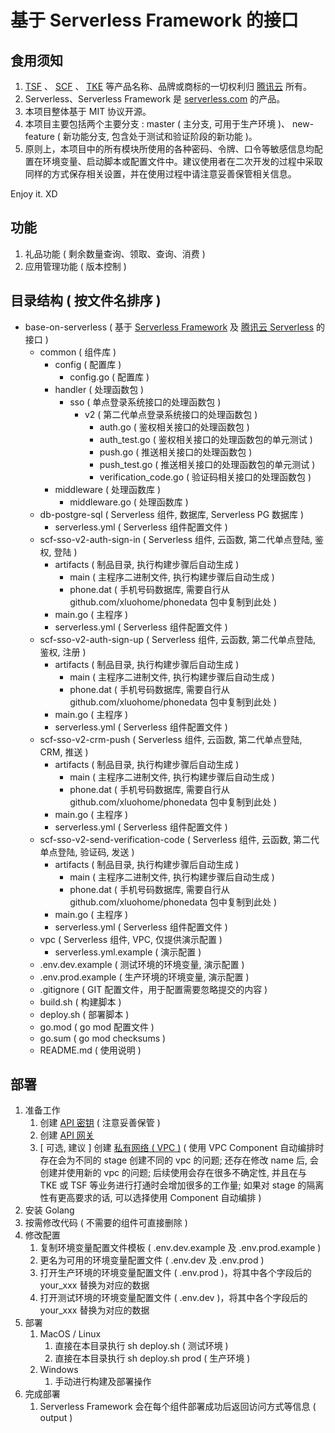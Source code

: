 # 基于 Serverless Framework 的接口

## 食用须知
1. [TSF](https://cloud.tencent.com/document/product/649) 、 [SCF](https://cloud.tencent.com/document/product/583) 、 [TKE](https://cloud.tencent.com/document/product/457) 等产品名称、品牌或商标的一切权利归 [腾讯云](https://cloud.tencent.com) 所有。
1. Serverless、Serverless Framework 是 [serverless.com](https://serverless.com) 的产品。
1. 本项目整体基于 MIT 协议开源。
1. 本项目主要包括两个主要分支 : master ( 主分支, 可用于生产环境 )、 new-feature ( 新功能分支, 包含处于测试和验证阶段的新功能 )。
1. 原则上，本项目中的所有模块所使用的各种密码、令牌、口令等敏感信息均配置在环境变量、启动脚本或配置文件中。建议使用者在二次开发的过程中采取同样的方式保存相关设置，并在使用过程中请注意妥善保管相关信息。

Enjoy it. XD

## 功能

1. 礼品功能 ( 剩余数量查询、领取、查询、消费 )  
1. 应用管理功能 ( 版本控制 )  

## 目录结构 ( 按文件名排序 )

- base-on-serverless ( 基于 [Serverless Framework](https://serverless.com) 及 [腾讯云 Serverless](https://cloud.tencent.com/product/sls) 的接口 )  
    - common ( 组件库 )  
        - config ( 配置库 )  
            - config.go ( 配置库 )  
        - handler ( 处理函数包 )  
            - sso ( 单点登录系统接口的处理函数包 )  
                - v2 ( 第二代单点登录系统接口的处理函数包 )  
                    - auth.go ( 鉴权相关接口的处理函数包 ) 
                    - auth_test.go ( 鉴权相关接口的处理函数包的单元测试 ) 
                    - push.go ( 推送相关接口的处理函数包 ) 
                    - push_test.go ( 推送相关接口的处理函数包的单元测试 ) 
                    - verification_code.go ( 验证码相关接口的处理函数包 ) 
        - middleware ( 处理函数库 )  
            - middleware.go ( 处理函数库 )  
    - db-postgre-sql ( Serverless 组件, 数据库, Serverless PG 数据库 )  
        - serverless.yml ( Serverless 组件配置文件 )
    - scf-sso-v2-auth-sign-in ( Serverless 组件, 云函数, 第二代单点登陆, 鉴权, 登陆 )  
        - artifacts ( 制品目录, 执行构建步骤后自动生成 )
            - main ( 主程序二进制文件, 执行构建步骤后自动生成 )
            - phone.dat ( 手机号码数据库, 需要自行从 github.com/xluohome/phonedata 包中复制到此处 )
        - main.go ( 主程序 )
        - serverless.yml ( Serverless 组件配置文件 )
    - scf-sso-v2-auth-sign-up ( Serverless 组件, 云函数, 第二代单点登陆, 鉴权, 注册 )  
        - artifacts ( 制品目录, 执行构建步骤后自动生成 )
            - main ( 主程序二进制文件, 执行构建步骤后自动生成 )
            - phone.dat ( 手机号码数据库, 需要自行从 github.com/xluohome/phonedata 包中复制到此处 )
        - main.go ( 主程序 )
        - serverless.yml ( Serverless 组件配置文件 )
    - scf-sso-v2-crm-push ( Serverless 组件, 云函数, 第二代单点登陆, CRM, 推送 )  
        - artifacts ( 制品目录, 执行构建步骤后自动生成 )
            - main ( 主程序二进制文件, 执行构建步骤后自动生成 )
            - phone.dat ( 手机号码数据库, 需要自行从 github.com/xluohome/phonedata 包中复制到此处 )
        - main.go ( 主程序 )
        - serverless.yml ( Serverless 组件配置文件 )
    - scf-sso-v2-send-verification-code ( Serverless 组件, 云函数, 第二代单点登陆, 验证码, 发送 )  
        - artifacts ( 制品目录, 执行构建步骤后自动生成 )
            - main ( 主程序二进制文件, 执行构建步骤后自动生成 )
            - phone.dat ( 手机号码数据库, 需要自行从 github.com/xluohome/phonedata 包中复制到此处 )
        - main.go ( 主程序 )
        - serverless.yml ( Serverless 组件配置文件 )
    - vpc ( Serverless 组件, VPC, 仅提供演示配置 )
        -   serverless.yml.example ( 演示配置 )
    - .env.dev.example ( 测试环境的环境变量, 演示配置 )
    - .env.prod.example ( 生产环境的环境变量, 演示配置 )
    - .gitignore ( GIT 配置文件，用于配置需要忽略提交的内容 )  
    - build.sh ( 构建脚本 )  
    - deploy.sh ( 部署脚本 )  
    - go.mod ( go mod 配置文件 )  
    - go.sum ( go mod checksums )  
    - README.md ( 使用说明 )  

## 部署
1. 准备工作
	1. 创建 [API 密钥](https://console.cloud.tencent.com/capi) ( 注意妥善保管 )
	1. 创建 [API 网关](https://console.cloud.tencent.com/apigateway/index)
	1. [ 可选, 建议 ] 创建 [私有网络 ( VPC )](https://console.cloud.tencent.com/vpc/vpc) ( 使用 VPC Component 自动编排时存在会为不同的 stage 创建不同的 vpc 的问题; 还存在修改 name 后, 会创建并使用新的 vpc 的问题; 后续使用会存在很多不确定性, 并且在与 TKE 或 TSF 等业务进行打通时会增加很多的工作量; 如果对 stage 的隔离性有更高要求的话, 可以选择使用 Component 自动编排 )
1. 安装 Golang
1. 按需修改代码 ( 不需要的组件可直接删除 )
1. 修改配置
	1. 复制环境变量配置文件模板 ( .env.dev.example 及 .env.prod.example )
	1. 更名为可用的环境变量配置文件 ( .env.dev 及 .env.prod )
	1. 打开生产环境的环境变量配置文件 ( .env.prod )，将其中各个字段后的 your_xxx 替换为对应的数据
	1. 打开测试环境的环境变量配置文件 ( .env.dev )，将其中各个字段后的 your_xxx 替换为对应的数据
1. 部署
	1. MacOS / Linux
		1. 直接在本目录执行 sh deploy.sh ( 测试环境 )
		1. 直接在本目录执行 sh deploy.sh prod ( 生产环境 )
	1. Windows  
	    1. 手动进行构建及部署操作
1. 完成部署
    1. Serverless Framework 会在每个组件部署成功后返回访问方式等信息 ( output )
